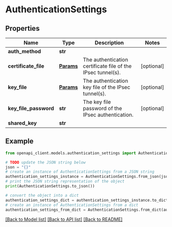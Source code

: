 # AuthenticationSettings


## Properties

Name | Type | Description | Notes
------------ | ------------- | ------------- | -------------
**auth_method** | **str** |  | 
**certificate_file** | [**Params**](Params.md) | The authentication certificate file of the IPsec tunnel(s). | [optional] 
**key_file** | [**Params**](Params.md) | The authentication key file of the IPsec tunnel(s). | [optional] 
**key_file_password** | **str** | The key file password of the IPsec authentication. | [optional] 
**shared_key** | **str** |  | 

## Example

```python
from openapi_client.models.authentication_settings import AuthenticationSettings

# TODO update the JSON string below
json = "{}"
# create an instance of AuthenticationSettings from a JSON string
authentication_settings_instance = AuthenticationSettings.from_json(json)
# print the JSON string representation of the object
print(AuthenticationSettings.to_json())

# convert the object into a dict
authentication_settings_dict = authentication_settings_instance.to_dict()
# create an instance of AuthenticationSettings from a dict
authentication_settings_from_dict = AuthenticationSettings.from_dict(authentication_settings_dict)
```
[[Back to Model list]](../README.md#documentation-for-models) [[Back to API list]](../README.md#documentation-for-api-endpoints) [[Back to README]](../README.md)


